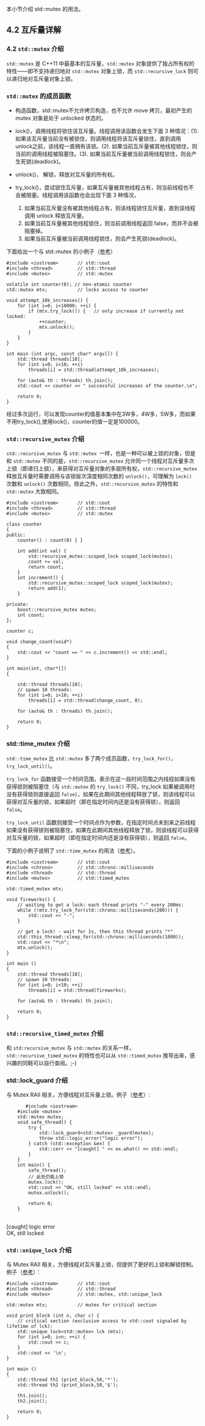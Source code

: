 ﻿本小节介绍 std::mutex 的用法。

## 4.2 互斥量详解 ##

### 4.2 `std::mutex` 介绍 ###

`std::mutex` 是 C++11 中最基本的互斥量，`std::mutex` 对象提供了独占所有权的特性——即不支持递归地对 `std::mutex` 对象上锁，而 `std::recursive_lock` 则可以递归地对互斥量对象上锁。

### `std::mutex` 的成员函数 ###

- 构造函数，std::mutex不允许拷贝构造，也不允许 move 拷贝，最初产生的 mutex 对象是处于 unlocked 状态的。
- lock()，调用线程将锁住该互斥量。线程调用该函数会发生下面 3 种情况：(1). 如果该互斥量当前没有被锁住，则调用线程将该互斥量锁住，直到调用 unlock之前，该线程一直拥有该锁。(2). 如果当前互斥量被其他线程锁住，则当前的调用线程被阻塞住。(3). 如果当前互斥量被当前调用线程锁住，则会产生死锁(deadlock)。
- unlock()， 解锁，释放对互斥量的所有权。
- try_lock()，尝试锁住互斥量，如果互斥量被其他线程占有，则当前线程也不会被阻塞。线程调用该函数也会出现下面 3 种情况，

    1. 如果当前互斥量没有被其他线程占有，则该线程锁住互斥量，直到该线程调用 unlock 释放互斥量。
    2. 如果当前互斥量被其他线程锁住，则当前调用线程返回 false，而并不会被阻塞掉。
    3. 如果当前互斥量被当前调用线程锁住，则会产生死锁(deadlock)。

下面给出一个与 std::mutex 的小例子（[参考](http://www.cplusplus.com/reference/mutex/mutex/try_lock/)）

    #include <iostream>       // std::cout
    #include <thread>         // std::thread
    #include <mutex>          // std::mutex

    volatile int counter(0); // non-atomic counter
    std::mutex mtx;           // locks access to counter

    void attempt_10k_increases() {
        for (int i=0; i<10000; ++i) {
            if (mtx.try_lock()) {   // only increase if currently not locked:
                ++counter;
                mtx.unlock();
            }
        }
    }

    int main (int argc, const char* argv[]) {
        std::thread threads[10];
        for (int i=0; i<10; ++i)
            threads[i] = std::thread(attempt_10k_increases);

        for (auto& th : threads) th.join();
        std::cout << counter << " successful increases of the counter.\n";

        return 0;
    }    
经过多次运行，可以发现counter的值基本集中在3W多，4W多，5W多，而如果不用try_lock(),使用lock()，counter的值一定是100000。

### `std::recursive_mutex` 介绍 ###

`std::recursive_mutex` 与 `std::mutex `一样，也是一种可以被上锁的对象，但是和 `std::mutex` 不同的是，`std::recursive_mutex` 允许同一个线程对互斥量多次上锁（即递归上锁），来获得对互斥量对象的多层所有权，`std::recursive_mutex` 释放互斥量时需要调用与该锁层次深度相同次数的 `unlock()`，可理解为 `lock()` 次数和 `unlock()` 次数相同，除此之外，`std::recursive_mutex` 的特性和 `std::mutex` 大致相同。

    #include <iostream>       // std::cout
    #include <thread>         // std::thread
    #include <mutex>          // std::mutex

    class counter
    {
    public:
        counter() : count(0) { }
    
        int add(int val) {
            std::recursive_mutex::scoped_lock scoped_lock(mutex);
            count += val;
            return count;
        }   
        int increment() {
            std::recursive_mutex::scoped_lock scoped_lock(mutex);
            return add(1);
        }
    
    private:
        boost::recursive_mutex mutex;
        int count;
    };
    
    counter c;
    
    void change_count(void*)
    {
        std::cout << "count == " << c.increment() << std::endl;
    }
    
    int main(int, char*[])
    {
    
        std::thread threads[10];
        // spawn 10 threads:
        for (int i=0; i<10; ++i)
            threads[i] = std::thread(change_count, 0);
    
        for (auto& th : threads) th.join();
       
        return 0;
    }

### std::time_mutex 介绍 ###

`std::time_mutex` 比 `std::mutex` 多了两个成员函数，`try_lock_for()`，`try_lock_until()`。

`try_lock_for` 函数接受一个时间范围，表示在这一段时间范围之内线程如果没有获得锁则被阻塞住（与 `std::mutex` 的 `try_lock()` 不同，try_lock 如果被调用时没有获得锁则直接返回 `false`），如果在此期间其他线程释放了锁，则该线程可以获得对互斥量的锁，如果超时（即在指定时间内还是没有获得锁），则返回 `false`。

`try_lock_until` 函数则接受一个时间点作为参数，在指定时间点未到来之前线程如果没有获得锁则被阻塞住，如果在此期间其他线程释放了锁，则该线程可以获得对互斥量的锁，如果超时（即在指定时间内还是没有获得锁），则返回 `false`。

下面的小例子说明了 `std::time_mutex` 的用法（[参考](http://www.cplusplus.com/reference/mutex/timed_mutex/try_lock_for/)）。

    #include <iostream>       // std::cout
    #include <chrono>         // std::chrono::milliseconds
    #include <thread>         // std::thread
    #include <mutex>          // std::timed_mutex

    std::timed_mutex mtx;

    void fireworks() {
        // waiting to get a lock: each thread prints "-" every 200ms:
        while (!mtx.try_lock_for(std::chrono::milliseconds(200))) {
            std::cout << "-";
        }

        // got a lock! - wait for 1s, then this thread prints "*"
        std::this_thread::sleep_for(std::chrono::milliseconds(1000));
        std::cout << "*\n";
        mtx.unlock();
    }

    int main ()
    {
        std::thread threads[10];
        // spawn 10 threads:
        for (int i=0; i<10; ++i)
            threads[i] = std::thread(fireworks);

        for (auto& th : threads) th.join();

        return 0;
    }

### `std::recursive_timed_mutex` 介绍 ###

和 `std:recursive_mutex` 与 `std::mutex` 的关系一样，`std::recursive_timed_mutex` 的特性也可以从 `std::timed_mutex` 推导出来，感兴趣的同鞋可以自行查阅。;-)

### std::lock_guard 介绍 ###

与 Mutex RAII 相关，方便线程对互斥量上锁。例子（[参考](http://www.cplusplus.com/reference/mutex/lock_guard/)）:

           #include <iostream>
        #include <mutex>
        std::mutex mutex;
        void safe_thread() {
            try {
                std::lock_guard<std::mutex> _guard(mutex);
                throw std::logic_error("logic error");
            } catch (std::exception &ex) {
                std::cerr << "[caught] " << ex.what() << std::endl;
            }
        }
        int main() {
            safe_thread();
            // 此处仍能上锁
            mutex.lock();
            std::cout << "OK, still locked" << std::endl;
            mutex.unlock();

            return 0;
        }
<br> [caught] logic error </br>
OK, still locked

### `std::unique_lock` 介绍 ###

与 Mutex RAII 相关，方便线程对互斥量上锁，但提供了更好的上锁和解锁控制。例子（[参考](http://www.cplusplus.com/reference/mutex/unique_lock/)）：

    #include <iostream>       // std::cout
    #include <thread>         // std::thread
    #include <mutex>          // std::mutex, std::unique_lock

    std::mutex mtx;           // mutex for critical section

    void print_block (int n, char c) {
        // critical section (exclusive access to std::cout signaled by lifetime of lck):
        std::unique_lock<std::mutex> lck (mtx);
        for (int i=0; i<n; ++i) {
            std::cout << c;
        }
        std::cout << '\n';
    }

    int main ()
    {
        std::thread th1 (print_block,50,'*');
        std::thread th2 (print_block,50,'$');

        th1.join();
        th2.join();

        return 0;
    }  
    
 

